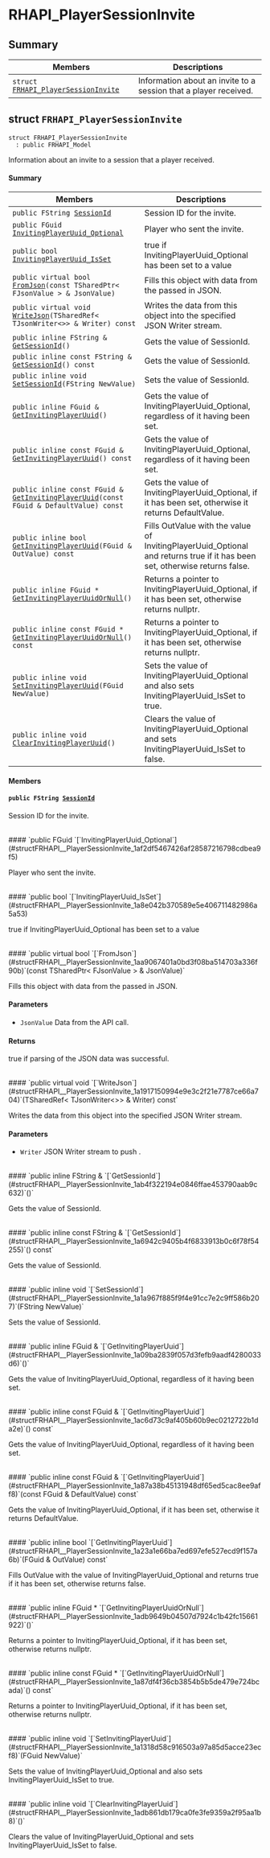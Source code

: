 # RHAPI_PlayerSessionInvite <a id="group__RHAPI__PlayerSessionInvite"></a>

## Summary

 Members                        | Descriptions                                
--------------------------------|---------------------------------------------
`struct `[`FRHAPI_PlayerSessionInvite`](#structFRHAPI__PlayerSessionInvite) | Information about an invite to a session that a player received.

## struct `FRHAPI_PlayerSessionInvite` <a id="structFRHAPI__PlayerSessionInvite"></a>

```
struct FRHAPI_PlayerSessionInvite
  : public FRHAPI_Model
```

Information about an invite to a session that a player received.

#### Summary

 Members                        | Descriptions                                
--------------------------------|---------------------------------------------
`public FString `[`SessionId`](#structFRHAPI__PlayerSessionInvite_1a5300727633e2fcef5067968f3027dc50) | Session ID for the invite.
`public FGuid `[`InvitingPlayerUuid_Optional`](#structFRHAPI__PlayerSessionInvite_1af2df5467426af28587216798cdbea9f5) | Player who sent the invite.
`public bool `[`InvitingPlayerUuid_IsSet`](#structFRHAPI__PlayerSessionInvite_1a8e042b370589e5e406711482986a5a53) | true if InvitingPlayerUuid_Optional has been set to a value
`public virtual bool `[`FromJson`](#structFRHAPI__PlayerSessionInvite_1aa9067401a0bd3f08ba514703a336f90b)`(const TSharedPtr< FJsonValue > & JsonValue)` | Fills this object with data from the passed in JSON.
`public virtual void `[`WriteJson`](#structFRHAPI__PlayerSessionInvite_1a1917150994e9e3c2f21e7787ce66a704)`(TSharedRef< TJsonWriter<>> & Writer) const` | Writes the data from this object into the specified JSON Writer stream.
`public inline FString & `[`GetSessionId`](#structFRHAPI__PlayerSessionInvite_1ab4f322194e0846ffae453790aab9c632)`()` | Gets the value of SessionId.
`public inline const FString & `[`GetSessionId`](#structFRHAPI__PlayerSessionInvite_1a6942c9405b4f6833913b0c6f78f54255)`() const` | Gets the value of SessionId.
`public inline void `[`SetSessionId`](#structFRHAPI__PlayerSessionInvite_1a1a967f885f9f4e91cc7e2c9ff586b207)`(FString NewValue)` | Sets the value of SessionId.
`public inline FGuid & `[`GetInvitingPlayerUuid`](#structFRHAPI__PlayerSessionInvite_1a09ba2839f057d3fefb9aadf4280033d6)`()` | Gets the value of InvitingPlayerUuid_Optional, regardless of it having been set.
`public inline const FGuid & `[`GetInvitingPlayerUuid`](#structFRHAPI__PlayerSessionInvite_1ac6d73c9af405b60b9ec0212722b1da2e)`() const` | Gets the value of InvitingPlayerUuid_Optional, regardless of it having been set.
`public inline const FGuid & `[`GetInvitingPlayerUuid`](#structFRHAPI__PlayerSessionInvite_1a87a38b45131948df65ed5cac8ee9aff8)`(const FGuid & DefaultValue) const` | Gets the value of InvitingPlayerUuid_Optional, if it has been set, otherwise it returns DefaultValue.
`public inline bool `[`GetInvitingPlayerUuid`](#structFRHAPI__PlayerSessionInvite_1a23a1e66ba7ed697efe527ecd9f157a6b)`(FGuid & OutValue) const` | Fills OutValue with the value of InvitingPlayerUuid_Optional and returns true if it has been set, otherwise returns false.
`public inline FGuid * `[`GetInvitingPlayerUuidOrNull`](#structFRHAPI__PlayerSessionInvite_1adb9649b04507d7924c1b42fc15661922)`()` | Returns a pointer to InvitingPlayerUuid_Optional, if it has been set, otherwise returns nullptr.
`public inline const FGuid * `[`GetInvitingPlayerUuidOrNull`](#structFRHAPI__PlayerSessionInvite_1a87df4f36cb3854b5b5de479e724bcada)`() const` | Returns a pointer to InvitingPlayerUuid_Optional, if it has been set, otherwise returns nullptr.
`public inline void `[`SetInvitingPlayerUuid`](#structFRHAPI__PlayerSessionInvite_1a1318d58c916503a97a85d5acce23ecf8)`(FGuid NewValue)` | Sets the value of InvitingPlayerUuid_Optional and also sets InvitingPlayerUuid_IsSet to true.
`public inline void `[`ClearInvitingPlayerUuid`](#structFRHAPI__PlayerSessionInvite_1adb861db179ca0fe3fe9359a2f95aa1b8)`()` | Clears the value of InvitingPlayerUuid_Optional and sets InvitingPlayerUuid_IsSet to false.

#### Members

#### `public FString `[`SessionId`](#structFRHAPI__PlayerSessionInvite_1a5300727633e2fcef5067968f3027dc50) <a id="structFRHAPI__PlayerSessionInvite_1a5300727633e2fcef5067968f3027dc50"></a>

Session ID for the invite.

<br>
#### `public FGuid `[`InvitingPlayerUuid_Optional`](#structFRHAPI__PlayerSessionInvite_1af2df5467426af28587216798cdbea9f5) <a id="structFRHAPI__PlayerSessionInvite_1af2df5467426af28587216798cdbea9f5"></a>

Player who sent the invite.

<br>
#### `public bool `[`InvitingPlayerUuid_IsSet`](#structFRHAPI__PlayerSessionInvite_1a8e042b370589e5e406711482986a5a53) <a id="structFRHAPI__PlayerSessionInvite_1a8e042b370589e5e406711482986a5a53"></a>

true if InvitingPlayerUuid_Optional has been set to a value

<br>
#### `public virtual bool `[`FromJson`](#structFRHAPI__PlayerSessionInvite_1aa9067401a0bd3f08ba514703a336f90b)`(const TSharedPtr< FJsonValue > & JsonValue)` <a id="structFRHAPI__PlayerSessionInvite_1aa9067401a0bd3f08ba514703a336f90b"></a>

Fills this object with data from the passed in JSON.

#### Parameters
* `JsonValue` Data from the API call.

#### Returns
true if parsing of the JSON data was successful.

<br>
#### `public virtual void `[`WriteJson`](#structFRHAPI__PlayerSessionInvite_1a1917150994e9e3c2f21e7787ce66a704)`(TSharedRef< TJsonWriter<>> & Writer) const` <a id="structFRHAPI__PlayerSessionInvite_1a1917150994e9e3c2f21e7787ce66a704"></a>

Writes the data from this object into the specified JSON Writer stream.

#### Parameters
* `Writer` JSON Writer stream to push .

<br>
#### `public inline FString & `[`GetSessionId`](#structFRHAPI__PlayerSessionInvite_1ab4f322194e0846ffae453790aab9c632)`()` <a id="structFRHAPI__PlayerSessionInvite_1ab4f322194e0846ffae453790aab9c632"></a>

Gets the value of SessionId.

<br>
#### `public inline const FString & `[`GetSessionId`](#structFRHAPI__PlayerSessionInvite_1a6942c9405b4f6833913b0c6f78f54255)`() const` <a id="structFRHAPI__PlayerSessionInvite_1a6942c9405b4f6833913b0c6f78f54255"></a>

Gets the value of SessionId.

<br>
#### `public inline void `[`SetSessionId`](#structFRHAPI__PlayerSessionInvite_1a1a967f885f9f4e91cc7e2c9ff586b207)`(FString NewValue)` <a id="structFRHAPI__PlayerSessionInvite_1a1a967f885f9f4e91cc7e2c9ff586b207"></a>

Sets the value of SessionId.

<br>
#### `public inline FGuid & `[`GetInvitingPlayerUuid`](#structFRHAPI__PlayerSessionInvite_1a09ba2839f057d3fefb9aadf4280033d6)`()` <a id="structFRHAPI__PlayerSessionInvite_1a09ba2839f057d3fefb9aadf4280033d6"></a>

Gets the value of InvitingPlayerUuid_Optional, regardless of it having been set.

<br>
#### `public inline const FGuid & `[`GetInvitingPlayerUuid`](#structFRHAPI__PlayerSessionInvite_1ac6d73c9af405b60b9ec0212722b1da2e)`() const` <a id="structFRHAPI__PlayerSessionInvite_1ac6d73c9af405b60b9ec0212722b1da2e"></a>

Gets the value of InvitingPlayerUuid_Optional, regardless of it having been set.

<br>
#### `public inline const FGuid & `[`GetInvitingPlayerUuid`](#structFRHAPI__PlayerSessionInvite_1a87a38b45131948df65ed5cac8ee9aff8)`(const FGuid & DefaultValue) const` <a id="structFRHAPI__PlayerSessionInvite_1a87a38b45131948df65ed5cac8ee9aff8"></a>

Gets the value of InvitingPlayerUuid_Optional, if it has been set, otherwise it returns DefaultValue.

<br>
#### `public inline bool `[`GetInvitingPlayerUuid`](#structFRHAPI__PlayerSessionInvite_1a23a1e66ba7ed697efe527ecd9f157a6b)`(FGuid & OutValue) const` <a id="structFRHAPI__PlayerSessionInvite_1a23a1e66ba7ed697efe527ecd9f157a6b"></a>

Fills OutValue with the value of InvitingPlayerUuid_Optional and returns true if it has been set, otherwise returns false.

<br>
#### `public inline FGuid * `[`GetInvitingPlayerUuidOrNull`](#structFRHAPI__PlayerSessionInvite_1adb9649b04507d7924c1b42fc15661922)`()` <a id="structFRHAPI__PlayerSessionInvite_1adb9649b04507d7924c1b42fc15661922"></a>

Returns a pointer to InvitingPlayerUuid_Optional, if it has been set, otherwise returns nullptr.

<br>
#### `public inline const FGuid * `[`GetInvitingPlayerUuidOrNull`](#structFRHAPI__PlayerSessionInvite_1a87df4f36cb3854b5b5de479e724bcada)`() const` <a id="structFRHAPI__PlayerSessionInvite_1a87df4f36cb3854b5b5de479e724bcada"></a>

Returns a pointer to InvitingPlayerUuid_Optional, if it has been set, otherwise returns nullptr.

<br>
#### `public inline void `[`SetInvitingPlayerUuid`](#structFRHAPI__PlayerSessionInvite_1a1318d58c916503a97a85d5acce23ecf8)`(FGuid NewValue)` <a id="structFRHAPI__PlayerSessionInvite_1a1318d58c916503a97a85d5acce23ecf8"></a>

Sets the value of InvitingPlayerUuid_Optional and also sets InvitingPlayerUuid_IsSet to true.

<br>
#### `public inline void `[`ClearInvitingPlayerUuid`](#structFRHAPI__PlayerSessionInvite_1adb861db179ca0fe3fe9359a2f95aa1b8)`()` <a id="structFRHAPI__PlayerSessionInvite_1adb861db179ca0fe3fe9359a2f95aa1b8"></a>

Clears the value of InvitingPlayerUuid_Optional and sets InvitingPlayerUuid_IsSet to false.

<br>
